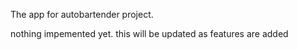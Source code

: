 The app for autobartender project. 

nothing impemented yet. this will be updated as features are added
